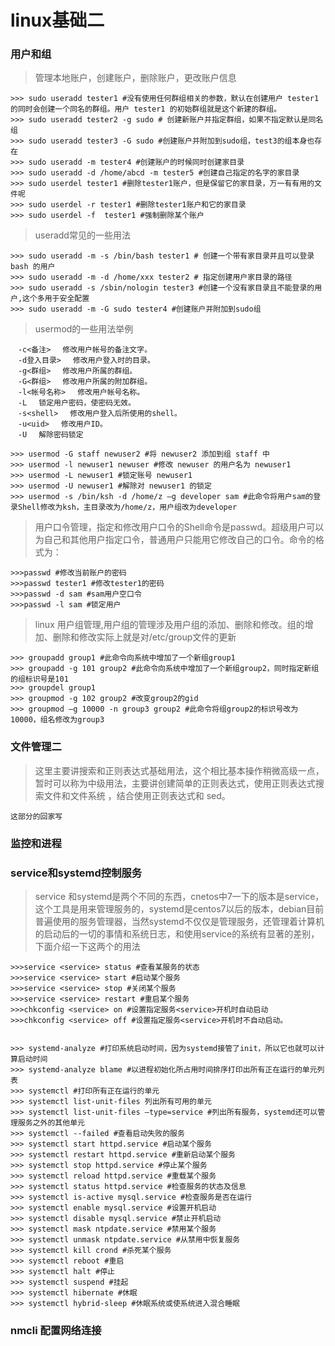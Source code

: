# linux基础二

### 用户和组
>管理本地账户，创建账户，删除账户，更改账户信息

```shell
>>> sudo useradd tester1 #没有使用任何群组相关的参数，默认在创建用户 tester1 的同时会创建一个同名的群组。用户 tester1 的初始群组就是这个新建的群组。
>>> sudo useradd tester2 -g sudo # 创建新账户并指定群组，如果不指定默认是同名组
>>> sudo useradd tester3 -G sudo #创建账户并附加到sudo组，test3的组本身也存在
>>> sudo useradd -m tester4 #创建账户的时候同时创建家目录
>>> sudo useradd -d /home/abcd -m tester5 #创建自己指定的名字的家目录
>>> sudo userdel tester1 #删除tester1账户，但是保留它的家目录，万一有有用的文件呢
>>> sudo userdel -r tester1 #删除tester1账户和它的家目录
>>> sudo userdel -f  tester1 #强制删除某个账户
```
>useradd常见的一些用法

```shell
>>> sudo useradd -m -s /bin/bash tester1 # 创建一个带有家目录并且可以登录 bash 的用户
>>> sudo useradd -m -d /home/xxx tester2 # 指定创建用户家目录的路径
>>> sudo useradd -s /sbin/nologin tester3 #创建一个没有家目录且不能登录的用户,这个多用于安全配置
>>> sudo useradd -m -G sudo tester4 #创建账户并附加到sudo组
```
>usermod的一些用法举例

```
　-c<备注> 　修改用户帐号的备注文字。
　-d登入目录> 　修改用户登入时的目录。
　-g<群组> 　修改用户所属的群组。
　-G<群组> 　修改用户所属的附加群组。
　-l<帐号名称> 　修改用户帐号名称。
　-L 　锁定用户密码，使密码无效。
　-s<shell> 　修改用户登入后所使用的shell。
　-u<uid> 　修改用户ID。
　-U 　解除密码锁定
```
```shell
>>> usermod -G staff newuser2 #将 newuser2 添加到组 staff 中
>>> usermod -l newuser1 newuser #修改 newuser 的用户名为 newuser1
>>> usermod -L newuser1 #锁定账号 newuser1
>>> usermod -U newuser1 #解除对 newuser1 的锁定
>>> usermod -s /bin/ksh -d /home/z –g developer sam #此命令将用户sam的登录Shell修改为ksh，主目录改为/home/z，用户组改为developer
```
>用户口令管理，指定和修改用户口令的Shell命令是passwd。超级用户可以为自己和其他用户指定口令，普通用户只能用它修改自己的口令。命令的格式为：

```shell
>>>passwd #修改当前账户的密码
>>>passwd tester1 #修改tester1的密码
>>>passwd -d sam #sam用户空口令
>>>passwd -l sam #锁定用户
```

>linux 用户组管理,用户组的管理涉及用户组的添加、删除和修改。组的增加、删除和修改实际上就是对/etc/group文件的更新
```shell
>>> groupadd group1 #此命令向系统中增加了一个新组group1
>>> groupadd -g 101 group2 #此命令向系统中增加了一个新组group2，同时指定新组的组标识号是101
>>> groupdel group1
>>> groupmod -g 102 group2 #改变group2的gid
>>> groupmod –g 10000 -n group3 group2 #此命令将组group2的标识号改为10000，组名修改为group3

```
### 文件管理二
>这里主要讲搜索和正则表达式基础用法，这个相比基本操作稍微高级一点，暂时可以称为中级用法，主要讲创建简单的正则表达式，使用正则表达式搜索文件和文件系统
，结合使用正则表达式和 sed。

```shell
这部分的回家写
```


### 监控和进程


### service和systemd控制服务
>service 和systemd是两个不同的东西，cnetos中7一下的版本是service，这个工具是用来管理服务的，systemd是centos7以后的版本，debian目前普遍使用的服务管理器，当然systemd不仅仅是管理服务，还管理着计算机的启动后的一切的事情和系统日志，和使用service的系统有显著的差别，下面介绍一下这两个的用法

```shell
>>>service <service> status #查看某服务的状态
>>>service <service> start #启动某个服务
>>>service <service> stop #关闭某个服务
>>>service <service> restart #重启某个服务
>>>chkconfig <service> on #设置指定服务<service>开机时自动启动
>>>chkconfig <service> off #设置指定服务<service>开机时不自动启动。
 
```
```shell
>>> systemd-analyze #打印系统启动时间，因为systemd接管了init，所以它也就可以计算启动时间
>>> systemd-analyze blame #以进程初始化所占用时间排序打印出所有正在运行的单元列表
>>> systemctl #打印所有正在运行的单元
>>> systemctl list-unit-files 列出所有可用的单元
>>> systemctl list-unit-files –type=service #列出所有服务，systemd还可以管理服务之外的其他单元
>>> systemctl --failed #查看启动失败的服务
>>> systemctl start httpd.service #启动某个服务
>>> systemctl restart httpd.service #重新启动某个服务
>>> systemctl stop httpd.service #停止某个服务
>>> systemctl reload httpd.service #重载某个服务
>>> systemctl status httpd.service #检查服务的状态及信息
>>> systemctl is-active mysql.service #检查服务是否在运行
>>> systemctl enable mysql.service #设置开机启动
>>> systemctl disable mysql.service #禁止开机启动
>>> systemctl mask ntpdate.service #禁用某个服务
>>> systemctl unmask ntpdate.service #从禁用中恢复服务
>>> systemctl kill crond #杀死某个服务
>>> systemctl reboot #重启
>>> systemctl halt #停止
>>> systemctl suspend #挂起
>>> systemctl hibernate #休眠
>>> systemctl hybrid-sleep #休眠系统或使系统进入混合睡眠 
```

### nmcli 配置网络连接


